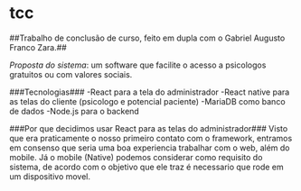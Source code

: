 # tcc

##Trabalho de conclusão de curso, feito em dupla com o Gabriel Augusto Franco Zara.##

_Proposta do sistema_: um software que facilite o acesso a psicologos gratuitos ou com valores sociais.

###Tecnologias### 
-React para a tela do administrador
-React native para as telas do cliente (psicologo e potencial paciente)
-MariaDB como banco de dados
-Node.js para o backend

###Por que decidimos usar React para as telas do administrador###
Visto que era praticamente o nosso primeiro contato com o framework, entramos em consenso que seria uma boa experiencia trabalhar com o web, além do mobile.
Já o mobile (Native) podemos considerar como requisito do sistema, de acordo com o objetivo que ele traz é necessario que rode em um dispositivo movel.

